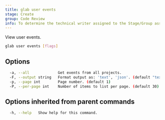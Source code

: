 ```yaml
---
title: glab user events
stage: Create
group: Code Review
info: To determine the technical writer assigned to the Stage/Group associated with this page, see https://about.gitlab.com/handbook/product/ux/technical-writing/#assignments
---
```


<!--
This documentation is auto generated by a script.
Please do not edit this file directly. Run `make gen-docs` instead.
-->

View user events.

```bash twoslash title="Terminal"
glab user events [flags]
```

## Options

```bash twoslash title="Terminal"
  -a, --all             Get events from all projects.
  -F, --output string   Format output as: 'text', 'json'. (default "text")
  -p, --page int        Page number. (default 1)
  -P, --per-page int    Number of items to list per page. (default 30)
```

## Options inherited from parent commands

```bash twoslash title="Terminal"
  -h, --help   Show help for this command.
```
